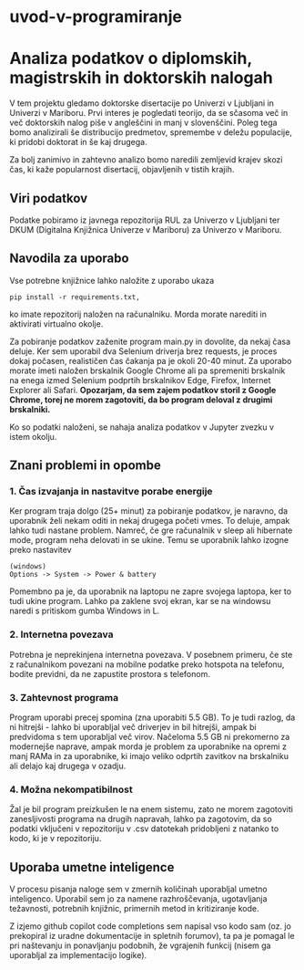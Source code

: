 # uvod-v-programiranje
# Analiza podatkov o diplomskih, magistrskih in doktorskih nalogah

V tem projektu gledamo doktorske disertacije po Univerzi v Ljubljani in Univerzi v Mariboru. Prvi interes je pogledati teorijo, da se sčasoma več in več doktorskih nalog piše v angleščini in manj v slovenščini. Poleg tega bomo analizirali še distribucijo predmetov, spremembe v deležu populacije, ki pridobi doktorat in še kaj drugega.

Za bolj zanimivo in zahtevno analizo bomo naredili zemljevid krajev skozi čas, ki kaže popularnost disertacij, objavljenih v tistih krajih.

## Viri podatkov

Podatke pobiramo iz javnega repozitorija RUL za Univerzo v Ljubljani ter DKUM (Digitalna Knjižnica Univerze v Mariboru) za Univerzo v Mariboru.

## Navodila za uporabo

Vse potrebne knjižnice lahko naložite z uporabo ukaza
```
pip install -r requirements.txt,
```
ko imate repozitorij naložen na računalniku. Morda morate narediti in aktivirati virtualno okolje.

Za pobiranje podatkov zaženite program main.py in dovolite, da nekaj časa deluje. Ker sem uporabil dva Selenium driverja brez requests, je proces dokaj počasen, realističen čas čakanja pa je okoli 20-40 minut. Za uporabo morate imeti naložen brskalnik Google Chrome ali pa spremeniti brskalnik na enega izmed Selenium podprtih brskalnikov Edge, Firefox, Internet Explorer ali Safari. **Opozarjam, da sem zajem podatkov storil z Google Chrome, torej ne morem zagotoviti, da bo program deloval z drugimi brskalniki.**

Ko so podatki naloženi, se nahaja analiza podatkov v Jupyter zvezku v istem okolju.

## Znani problemi in opombe

### 1. Čas izvajanja in nastavitve porabe energije

Ker program traja dolgo (25+ minut) za pobiranje podatkov, je naravno, da uporabnik želi nekam oditi in nekaj drugega početi vmes. To deluje, ampak lahko tudi nastane problem. Namreč, če gre računalnik v sleep ali hibernate mode, program neha delovati in se ukine. Temu se uporabnik lahko izogne preko nastavitev
```
(windows)
Options -> System -> Power & battery
```

Pomembno pa je, da uporabnik na laptopu ne zapre svojega laptopa, ker to tudi ukine program. Lahko pa zaklene svoj ekran, kar se na windowsu naredi s pritiskom gumba Windows in L.

### 2. Internetna povezava

Potrebna je neprekinjena internetna povezava. V posebnem primeru, če ste z računalnikom povezani na mobilne podatke preko hotspota na telefonu, bodite previdni, da ne zapustite prostora s telefonom.

### 3. Zahtevnost programa

Program uporabi precej spomina (zna uporabiti 5.5 GB). To je tudi razlog, da ni hitrejši - lahko bi uporabljal več driverjev in bil hitrejši, ampak bi predvidoma s tem uporabljal več virov. Načeloma 5.5 GB ni prekomerno za modernejše naprave, ampak morda je problem za uporabnike na opremi z manj RAMa in za uporabnike, ki imajo veliko odprtih zavitkov na brskalniku ali delajo kaj drugega v ozadju. 

### 4. Možna nekompatibilnost
Žal je bil program preizkušen le na enem sistemu, zato ne morem zagotoviti zanesljivosti programa na drugih napravah, lahko pa zagotovim, da so podatki vključeni v repozitoriju v .csv datotekah pridobljeni z natanko to kodo, ki je v repozitoriju.

## Uporaba umetne inteligence

V procesu pisanja naloge sem v zmernih količinah uporabljal umetno inteligenco. Uporabil sem jo za namene razhroščevanja, ugotavljanja težavnosti, potrebnih knjižnic, primernih metod in kritiziranje kode.

Z izjemo github copilot code completions sem napisal vso kodo sam (oz. jo prekopiral iz uradne dokumentacije in spletnih forumov), ta pa je pomagal le pri naštevanju in ponavljanju podobnih, že vgrajenih funkcij (nisem ga uporabljal za implementacijo logike).